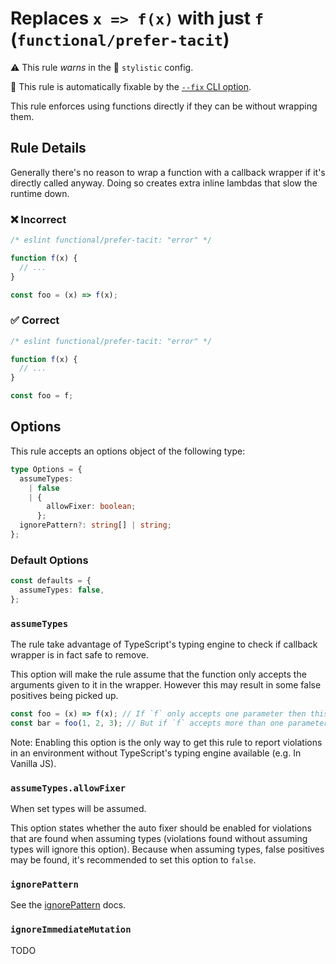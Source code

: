 # Replaces `x => f(x)` with just `f` (`functional/prefer-tacit`)

⚠️ This rule _warns_ in the 🎨 `stylistic` config.

🔧 This rule is automatically fixable by the [`--fix` CLI option](https://eslint.org/docs/latest/user-guide/command-line-interface#--fix).

<!-- end auto-generated rule header -->

This rule enforces using functions directly if they can be without wrapping them.

## Rule Details

Generally there's no reason to wrap a function with a callback wrapper if it's directly called anyway.
Doing so creates extra inline lambdas that slow the runtime down.

### ❌ Incorrect

<!-- eslint-skip -->

```ts
/* eslint functional/prefer-tacit: "error" */

function f(x) {
  // ...
}

const foo = (x) => f(x);
```

### ✅ Correct

```ts
/* eslint functional/prefer-tacit: "error" */

function f(x) {
  // ...
}

const foo = f;
```

## Options

This rule accepts an options object of the following type:

```ts
type Options = {
  assumeTypes:
    | false
    | {
        allowFixer: boolean;
      };
  ignorePattern?: string[] | string;
};
```

### Default Options

```ts
const defaults = {
  assumeTypes: false,
};
```

### `assumeTypes`

The rule take advantage of TypeScript's typing engine to check if callback wrapper is in fact safe to remove.

This option will make the rule assume that the function only accepts the arguments given to it in the wrapper.
However this may result in some false positives being picked up.

<!-- eslint-disable functional/prefer-tacit -->

```js
const foo = (x) => f(x); // If `f` only accepts one parameter then this is violation of the rule.
const bar = foo(1, 2, 3); // But if `f` accepts more than one parameter then it isn't.
```

Note: Enabling this option is the only way to get this rule to report violations in an environment without TypeScript's typing engine available (e.g. In Vanilla JS).

### `assumeTypes.allowFixer`

When set types will be assumed.

This option states whether the auto fixer should be enabled for violations that are found when assuming types (violations found without assuming types will ignore this option).
Because when assuming types, false positives may be found, it's recommended to set this option to `false`.

### `ignorePattern`

See the [ignorePattern](./options/ignore-pattern.md) docs.

### `ignoreImmediateMutation`

TODO
